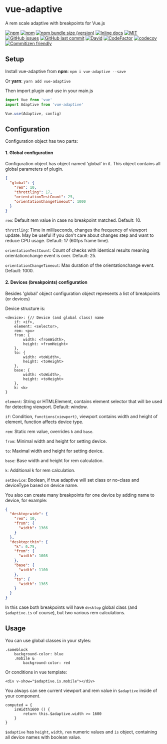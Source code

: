 # vue-adaptive

A rem scale adaptive with breakpoints for Vue.js

[![npm](https://img.shields.io/npm/v/vue-adaptive.svg)](https://www.npmjs.com/package/vue-adaptive)
[![npm](https://img.shields.io/npm/dt/vue-adaptive.svg)](https://www.npmjs.com/package/vue-adaptive)
[![npm bundle size (version)](https://img.shields.io/bundlephobia/min/vue-adaptive/latest)](https://bundlephobia.com/result?p=vue-adaptive@1.4.1)
[![Inline docs](http://inch-ci.org/github/zmey3301/vue-adaptive.svg?branch=master)](http://inch-ci.org/github/zmey3301/vue-adaptive)
[![MIT](https://img.shields.io/npm/l/vue-adaptive.svg)](https://opensource.org/licenses/MIT)
[![GitHub issues](https://img.shields.io/github/issues/zmey3301/vue-adaptive.svg)](https://github.com/zmey3301/vue-adaptive/issues)
[![GitHub last commit](https://img.shields.io/github/last-commit/zmey3301/vue-adaptive.svg)](https://github.com/zmey3301/vue-adaptive/commits/master)
[![David](https://img.shields.io/david/zmey3301/vue-adaptive.svg)](https://david-dm.org/zmey3301/vue-adaptive)
[![CodeFactor](https://www.codefactor.io/repository/github/zmey3301/vue-adaptive/badge)](https://www.codefactor.io/repository/github/zmey3301/vue-adaptive)
[![codecov](https://codecov.io/gh/zmey3301/vue-adaptive/branch/master/graph/badge.svg?token=rDPIiIiKyl&style=flat-square)](https://codecov.io/gh/zmey3301/vue-adaptive)
[![Commitizen friendly](https://img.shields.io/badge/commitizen-friendly-brightgreen.svg)](http://commitizen.github.io/cz-cli/)

## Setup

Install vue-adaptive from **npm**: `npm i vue-adaptive --save`

Or **yarn**: `yarn add vue-adaptive`

Then import plugin and use in your main.js

```javascript
import Vue from 'vue'
import Adaptive from 'vue-adaptive'

Vue.use(Adaptive, config)
```

## Configuration

Configuration object has two parts:

#### 1. Global configuration

Configuration object has object named 'global' in it. This object contains all global parameters of plugin.

```json
{
  "global": {
    "rem": 10,
    "throttling": 17,
    "orientationTestCount": 25,
    "orientationChangeTimeout": 1000
  }
}
```

`rem`: Default rem value in case no breakpoint matched. Default: 10.

`throttling`: Time in milliseconds, changes the frequency of viewport update.
May be useful if you don't care about changes step and want to reduce CPU usage. Default: 17 (60fps frame time).

`orientationTestCount`: Count of checks with identical results meaning orientationchange event is over. Default: 25.

`orientationChangeTimeout`: Max duration of the orientationchange event. Default: 1000.

#### 2. Devices (breakpoints) configuration

Besides 'global' object configuration object represents a list of breakpoints (or devices)

Device structure is:

```
<device>: {// Device (and global class) name
    if: <if>,
	element: <selector>,
	rem: <px>
	from: {
		width: <fromWidth>,
		height: <fromHeight>
	},
	to: {
		width: <toWidth>,
		height: <toHeight>
	},
	base: {
		width: <toWidth>,
		height: <toHeight>
	},
	k: <k>
}
```

`element`: String or HTMLElement, contains element selector that will be used for detecting viewport. Default: window.

`if`: Condition, `functions(viewport)`, viewport contains width and height of element, function affects device type.

`rem`: Static rem value, overrides `k` and `base`.

`from`: Minimal width and height for setting device.

`to`: Maximal width and height for setting device.

`base`: Base width and height for rem calculation.

`k`: Additional k for rem calculation.

`setDevice`: Boolean, if true adaptive will set class or no-class and deviceType based on device name.

You also can create many breakpoints for one device by adding name to device, for example:

```json
{
  "desktop:wide": {
    "rem": 10,
    "from": {
      "width": 1366
    }
  },
  "desktop:thin": {
    "k": 0.75,
    "from": {
      "width": 1008
    },
    "base": {
      "width": 1100
    },
    "to": {
      "width": 1365
    }
  }
}
```

In this case both breakpoints will have `desktop` global class (and `$adaptive.is` of course), but two various rem calculations.

## Usage

You can use global classes in your styles:

```stylus
.someblock
    background-color: blue
    .mobile &
        background-color: red
```

Or conditions in vue template:

```vue
<div v-show="$adaptive.is.mobile"></div>
```

You always can see current viewport and rem value in `$adaptive` inside of your component.

```vuejs
computed = {
	isWidth1600 () {
		return this.$adaptive.width >= 1600
	}
}
```

`$adaptive` has `height`, `width`, `rem` numeric values and `is` object, containing all device names with boolean value.
